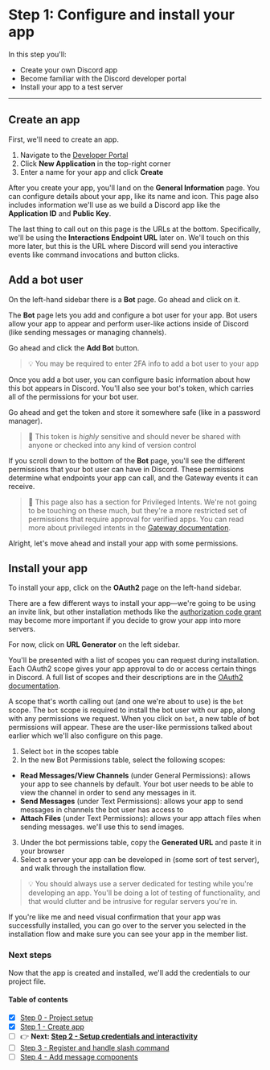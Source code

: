 # Step 1: Configure and install your app

In this step you'll:
- Create your own Discord app
- Become familiar with the Discord developer portal
- Install your app to a test server

---

## Create an app

First, we'll need to create an app.

1. Navigate to the [Developer Portal](https://discord.com/developers/applications)
2. Click **New Application** in the top-right corner
3. Enter a name for your app and click **Create**

After you create your app, you'll land on the **General Information** page. You can configure details about your app, like its name and icon. This page also includes information we'll use as we build a Discord app like the **Application ID** and **Public Key**.

The last thing to call out on this page is the URLs at the bottom. Specifically, we'll be using the **Interactions Endpoint URL** later on. We'll touch on this more later, but this is the URL where Discord will send you interactive events like command invocations and button clicks.

## Add a bot user

On the left-hand sidebar there is a **Bot** page. Go ahead and click on it.

The **Bot** page lets you add and configure a bot user for your app. Bot users allow your app to appear and perform user-like actions inside of Discord (like sending messages or managing channels).

Go ahead and click the **Add Bot** button.

> 💡 You may be required to enter 2FA info to add a bot user to your app

Once you add a bot user, you can configure basic information about how this bot appears in Discord. You'll also see your bot's token, which carries all of the permissions for your bot user.

Go ahead and get the token and store it somewhere safe (like in a password manager).

> 🔐 This token is *highly* sensitive and should never be shared with anyone or checked into any kind of version control

If you scroll down to the bottom of the **Bot** page, you'll see the different permissions that your bot user can have in Discord. These permissions determine what endpoints your app can call, and the Gateway events it can receive.

> 📖 This page also has a section for Privileged Intents. We're not going to be touching on these much, but they're a more restricted set of permissions that require approval for verified apps. You can read more about privileged intents in the [Gateway documentation](https://discord.com/developers/docs/topics/gateway#privileged-intents).

Alright, let's move ahead and install your app with some permissions.

## Install your app

To install your app, click on the **OAuth2** page on the left-hand sidebar.

There are a few different ways to install your app—we're going to be using an invite link, but other installation methods like the [authorization code grant](https://discord.com/developers/docs/topics/oauth2#authorization-code-grant) may become more important if you decide to grow your app into more servers.

For now, click on **URL Generator** on the left sidebar.

You'll be presented with a list of scopes you can request during installation. Each OAuth2 scope gives your app approval to do or access certain things in Discord. A full list of scopes and their descriptions are in the [OAuth2 documentation](https://discord.com/developers/docs/topics/oauth2#shared-resources-oauth2-scopes).

A scope that's worth calling out (and one we're about to use) is the `bot` scope. The `bot` scope is required to install the bot user with our app, along with any permissions we request. When you click on `bot`, a new table of bot permissions will appear. These are the user-like permissions talked about earlier which we'll also configure on this page.

1. Select `bot` in the scopes table
2. In the new Bot Permissions table, select the following scopes:
  - **Read Messages/View Channels** (under General Permissions): allows your app to see channels by default. Your bot user needs to be able to view the channel in order to send any messages in it.
  - **Send Messages** (under Text Permissions): allows your app to send messages in channels the bot user has access to
  - **Attach Files** (under Text Permissions): allows your app attach files when sending messages. we'll use this to send images.
3. Under the bot permissions table, copy the **Generated URL** and paste it in your browser
4. Select a server your app can be developed in (some sort of test server), and walk through the installation flow.

> 💡 You should always use a server dedicated for testing while you're developing an app. You'll be doing a lot of testing of functionality, and that would clutter and be intrusive for regular servers you're in.

If you're like me and need visual confirmation that your app was successfully installed, you can go over to the server you selected in the installation flow and make sure you can see your app in the member list.

### Next steps

Now that the app is created and installed, we'll add the credentials to our project file.

#### Table of contents

- [x] [Step 0 - Project setup](0-remix.md)
- [x] [Step 1 - Create app](1-create-app.md)
- [ ] 👉 **Next: [Step 2 - Setup credentials and interactivity](2-setup.md)**
- [ ] [Step 3 - Register and handle slash command](3-command.md)
- [ ] [Step 4 - Add message components](4-components.md)